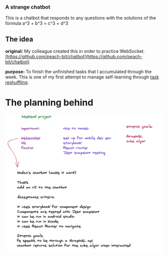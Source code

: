 ### A strange chatbot

This is a chatbot that responds to any questions with the solutions of the formula a^3 + b^3 = c^3 + d^3

## The idea

**original:** My colleague created this in order to practice WebSocket. [https://github.com/peach-bit/chatbot](https://github.com/peach-bit/chatbot)

**purpose:** To finish the unfinished tasks that I accumulated through the week. This is one of my first attempt to manage self-learning through [task reshuffling](https://github.com/lxierita/placement-retro/blob/4c6fe6fdeec4025e6a13e680a369996a966b241d/html/week15.html#L56-L64). 

# The planning behind
![excalidraw plan](./assets/images/plan.png)
